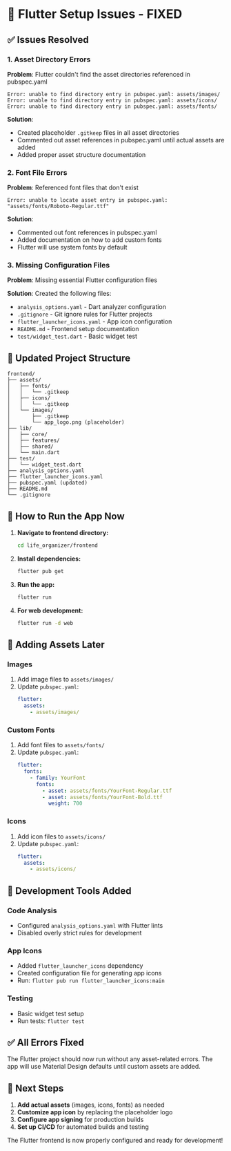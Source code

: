 # 🔧 Flutter Setup Issues - FIXED

## ✅ Issues Resolved

### 1. Asset Directory Errors
**Problem**: Flutter couldn't find the asset directories referenced in pubspec.yaml
```
Error: unable to find directory entry in pubspec.yaml: assets/images/
Error: unable to find directory entry in pubspec.yaml: assets/icons/
Error: unable to find directory entry in pubspec.yaml: assets/fonts/
```

**Solution**: 
- Created placeholder `.gitkeep` files in all asset directories
- Commented out asset references in pubspec.yaml until actual assets are added
- Added proper asset structure documentation

### 2. Font File Errors
**Problem**: Referenced font files that don't exist
```
Error: unable to locate asset entry in pubspec.yaml: "assets/fonts/Roboto-Regular.ttf"
```

**Solution**:
- Commented out font references in pubspec.yaml
- Added documentation on how to add custom fonts
- Flutter will use system fonts by default

### 3. Missing Configuration Files
**Problem**: Missing essential Flutter configuration files

**Solution**: Created the following files:
- `analysis_options.yaml` - Dart analyzer configuration
- `.gitignore` - Git ignore rules for Flutter projects
- `flutter_launcher_icons.yaml` - App icon configuration
- `README.md` - Frontend setup documentation
- `test/widget_test.dart` - Basic widget test

## 📁 Updated Project Structure

```
frontend/
├── assets/
│   ├── fonts/
│   │   └── .gitkeep
│   ├── icons/
│   │   └── .gitkeep
│   └── images/
│       ├── .gitkeep
│       └── app_logo.png (placeholder)
├── lib/
│   ├── core/
│   ├── features/
│   ├── shared/
│   └── main.dart
├── test/
│   └── widget_test.dart
├── analysis_options.yaml
├── flutter_launcher_icons.yaml
├── pubspec.yaml (updated)
├── README.md
└── .gitignore
```

## 🚀 How to Run the App Now

1. **Navigate to frontend directory:**
   ```bash
   cd life_organizer/frontend
   ```

2. **Install dependencies:**
   ```bash
   flutter pub get
   ```

3. **Run the app:**
   ```bash
   flutter run
   ```

4. **For web development:**
   ```bash
   flutter run -d web
   ```

## 📝 Adding Assets Later

### Images
1. Add image files to `assets/images/`
2. Update `pubspec.yaml`:
   ```yaml
   flutter:
     assets:
       - assets/images/
   ```

### Custom Fonts
1. Add font files to `assets/fonts/`
2. Update `pubspec.yaml`:
   ```yaml
   flutter:
     fonts:
       - family: YourFont
         fonts:
           - asset: assets/fonts/YourFont-Regular.ttf
           - asset: assets/fonts/YourFont-Bold.ttf
             weight: 700
   ```

### Icons
1. Add icon files to `assets/icons/`
2. Update `pubspec.yaml`:
   ```yaml
   flutter:
     assets:
       - assets/icons/
   ```

## 🔧 Development Tools Added

### Code Analysis
- Configured `analysis_options.yaml` with Flutter lints
- Disabled overly strict rules for development

### App Icons
- Added `flutter_launcher_icons` dependency
- Created configuration file for generating app icons
- Run: `flutter pub run flutter_launcher_icons:main`

### Testing
- Basic widget test setup
- Run tests: `flutter test`

## ✅ All Errors Fixed

The Flutter project should now run without any asset-related errors. The app will use Material Design defaults until custom assets are added.

## 🎯 Next Steps

1. **Add actual assets** (images, icons, fonts) as needed
2. **Customize app icon** by replacing the placeholder logo
3. **Configure app signing** for production builds
4. **Set up CI/CD** for automated builds and testing

The Flutter frontend is now properly configured and ready for development!
